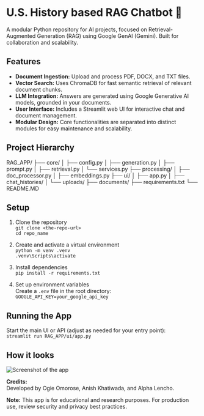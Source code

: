 # U.S. History based RAG Chatbot 🚀
A modular Python repository for AI projects, focused on Retrieval-Augmented Generation (RAG) using Google GenAI (Gemini). Built for collaboration and scalability.

## Features

- **Document Ingestion:** Upload and process PDF, DOCX, and TXT files.
- **Vector Search:** Uses ChromaDB for fast semantic retrieval of relevant document chunks.
- **LLM Integration:** Answers are generated using Google Generative AI models, grounded in your documents.
- **User Interface:** Includes a Streamlit web UI for interactive chat and document management.
- **Modular Design:** Core functionalities are separated into distinct modules for easy maintenance and scalability.

## Project Hierarchy

RAG_APP/
├── core/
│   ├── config.py
│   ├── generation.py
│   ├── prompt.py
│   ├── retrieval.py
│   └── services.py
├── processing/
│   ├── doc_processor.py
│   ├── embeddings.py
├── ui/
│   ├── app.py
│   ├── chat_histories/
│   └── uploads/
├── documents/
├── requirements.txt
└── README.MD


## Setup

1. Clone the repository  
   `git clone <the-repo-url>`  
   `cd repo_name`

2. Create and activate a virtual environment  
   `python -m venv .venv`  
   `.venv\Scripts\activate`

3. Install dependencies  
   `pip install -r requirements.txt`

4. Set up environment variables  
   Create a `.env` file in the root directory:  
   `GOOGLE_API_KEY=your_google_api_key`

## Running the App

Start the main UI or API (adjust as needed for your entry point):  
`streamlit run RAG_APP/ui/app.py`

## How it looks
![Screenshot of the app](![img.png](img.png)https://raw.githubusercontent.com/yourusername/repo_name/main/ui/screenshot.png)

**Credits:**  
Developed by Ogie Omorose, Anish Khatiwada, and Alpha Lencho.

**Note:** This app is for educational and research purposes. For production use, review security and privacy best practices.
